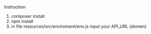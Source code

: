 Instruction 
1. composer install
2. npm install
3. in file resources/src/enviroment/env.js input your API_URL (domen)
